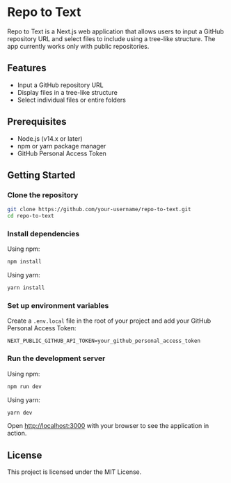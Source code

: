 # Repo to Text

Repo to Text is a Next.js web application that allows users to input a GitHub repository URL and select files to include using a tree-like structure. The app currently works only with public repositories.

## Features

- Input a GitHub repository URL
- Display files in a tree-like structure
- Select individual files or entire folders

## Prerequisites

- Node.js (v14.x or later)
- npm or yarn package manager
- GitHub Personal Access Token

## Getting Started

### Clone the repository

```bash
git clone https://github.com/your-username/repo-to-text.git
cd repo-to-text
```

### Install dependencies

Using npm:

```bash
npm install
```

Using yarn:

```bash
yarn install
```

### Set up environment variables

Create a `.env.local` file in the root of your project and add your GitHub Personal Access Token:

```env
NEXT_PUBLIC_GITHUB_API_TOKEN=your_github_personal_access_token
```

### Run the development server

Using npm:

```bash
npm run dev
```

Using yarn:

```bash
yarn dev
```

Open [http://localhost:3000](http://localhost:3000) with your browser to see the application in action.

## License

This project is licensed under the MIT License.

